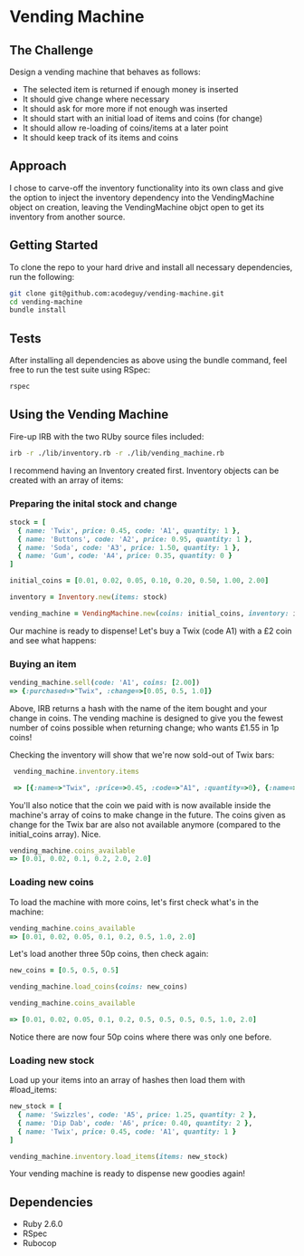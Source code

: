 # Vending Machine

## The Challenge
Design a vending machine that behaves as follows:
* The selected item is returned if enough money is inserted
* It should give change where necessary
* It should ask for more more if not enough was inserted
* It should start with an initial load of items and coins (for change)
* It should allow re-loading of coins/items at a later point
* It should keep track of its items and coins

## Approach
I chose to carve-off the inventory functionality into its own class and give the option to inject the inventory dependency into the VendingMachine object on creation, leaving the VendingMachine objct open to get its inventory from another source.

## Getting Started
To clone the repo to your hard drive and install all necessary dependencies, run the following:

```bash
git clone git@github.com:acodeguy/vending-machine.git
cd vending-machine
bundle install
```

## Tests
After installing all dependencies as above using the bundle command, feel free to run the test suite using RSpec:
```bash
rspec
```

## Using the Vending Machine
Fire-up IRB with the two RUby source files included:

```bash
irb -r ./lib/inventory.rb -r ./lib/vending_machine.rb
```
I recommend having an Inventory created first. Inventory objects can be created with an array of items:

### Preparing the inital stock and change
```ruby
stock = [
  { name: 'Twix', price: 0.45, code: 'A1', quantity: 1 },
  { name: 'Buttons', code: 'A2', price: 0.95, quantity: 1 },
  { name: 'Soda', code: 'A3', price: 1.50, quantity: 1 },
  { name: 'Gum', code: 'A4', price: 0.35, quantity: 0 }
]

initial_coins = [0.01, 0.02, 0.05, 0.10, 0.20, 0.50, 1.00, 2.00]

inventory = Inventory.new(items: stock)

vending_machine = VendingMachine.new(coins: initial_coins, inventory: inventory)
```
Our machine is ready to dispense! Let's buy a Twix (code A1) with a £2 coin and see what happens:

### Buying an item
```ruby
vending_machine.sell(code: 'A1', coins: [2.00])
=> {:purchased=>"Twix", :change=>[0.05, 0.5, 1.0]}
```
Above, IRB returns a hash with the name of the item bought and your change in coins. The vending machine is designed to give you the fewest number of coins possible when returning change; who wants £1.55 in 1p coins!

Checking the inventory will show that we're now sold-out of Twix bars:
```ruby
 vending_machine.inventory.items

 => [{:name=>"Twix", :price=>0.45, :code=>"A1", :quantity=>0}, {:name=>"Buttons", :code=>"A2", :price=>0.95, :quantity=>1}, {:name=>"Soda", :code=>"A3", :price=>1.5, :quantity=>1}, {:name=>"Gum", :code=>"A4", :price=>0.35, :quantity=>0}] 
 ```
 You'll also notice that the coin we paid with is now available inside the machine's array of coins to make change in the future. The coins given as change for the Twix bar are also not available anymore (compared to the initial_coins array). Nice.
 ```ruby
 vending_machine.coins_available
 => [0.01, 0.02, 0.1, 0.2, 2.0, 2.0] 
 ```

 ### Loading new coins

 To load the machine with more coins, let's first check what's in the machine:
 ```ruby
 vending_machine.coins_available
=> [0.01, 0.02, 0.05, 0.1, 0.2, 0.5, 1.0, 2.0]
```
Let's load another three 50p coins, then check again:
```ruby
new_coins = [0.5, 0.5, 0.5]

vending_machine.load_coins(coins: new_coins)

vending_machine.coins_available

=> [0.01, 0.02, 0.05, 0.1, 0.2, 0.5, 0.5, 0.5, 0.5, 1.0, 2.0]
```
Notice there are now four 50p coins where there was only one before.

### Loading new stock
Load up your items into an array of hashes then load them with #load_items:
```ruby
new_stock = [
  { name: 'Swizzles', code: 'A5', price: 1.25, quantity: 2 },
  { name: 'Dip Dab', code: 'A6', price: 0.40, quantity: 2 },
  { name: 'Twix', price: 0.45, code: 'A1', quantity: 1 }
]

vending_machine.inventory.load_items(items: new_stock)
```
Your vending machine is ready to dispense new goodies again!

## Dependencies
* Ruby 2.6.0
* RSpec
* Rubocop